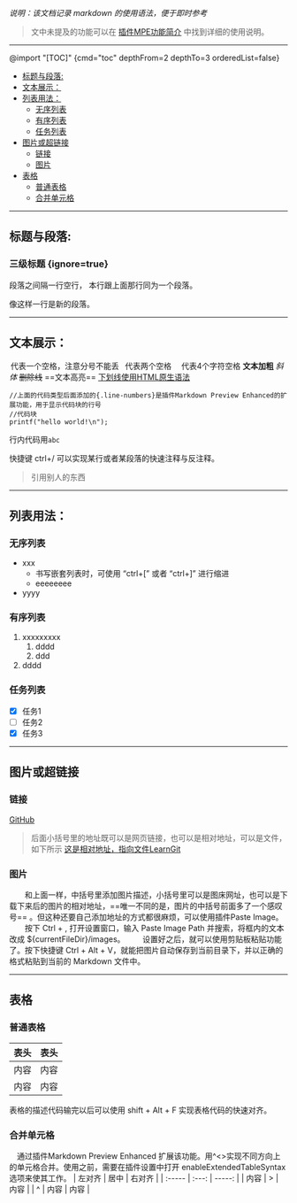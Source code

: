 *说明：该文档记录 markdown 的使用语法，便于即时参考*
> 文中未提及的功能可以在 [插件MPE功能简介](https://shd101wyy.github.io/markdown-preview-enhanced/#/zh-cn/) 中找到详细的使用说明。

---

@import "[TOC]" {cmd="toc" depthFrom=2 depthTo=3 orderedList=false}

<!-- code_chunk_output -->

- [标题与段落:](#标题与段落)
- [文本展示：](#文本展示)
- [列表用法：](#列表用法)
  - [无序列表](#无序列表)
  - [有序列表](#有序列表)
  - [任务列表](#任务列表)
- [图片或超链接](#图片或超链接)
  - [链接](#链接)
  - [图片](#图片)
- [表格](#表格)
  - [普通表格](#普通表格)
  - [合并单元格](#合并单元格)

<!-- /code_chunk_output -->
---

## 标题与段落: 
### 三级标题 {ignore=true}
段落之间隔一行空行，
本行跟上面那行同为一个段落。

像这样一行是新的段落。

---

## 文本展示：
&thinsp;代表一个空格，注意分号不能丢
&ensp;代表两个空格
&emsp;代表4个字符空格
**文本加粗**
*斜体*
~~删除线~~
==文本高亮==
<u>下划线使用HTML原生语法</u>

``` c{.line-numbers}
//上面的代码类型后面添加的{.line-numbers}是插件Markdown Preview Enhanced的扩展功能，用于显示代码块的行号
//代码块
printf("hello world!\n");
```
行内代码用`abc`
<!---注释内容，这里面的内容不会被渲染--->
<!---
这样可以多行注释，编辑的时候自己留着看的，别不会渲染。
--->
快捷键 ctrl+/ 可以实现某行或者某段落的快速注释与反注释。

> 引用别人的东西

---

## 列表用法：
### 无序列表
* xxx
  * 书写嵌套列表时，可使用 “ctrl+[” 或者 “ctrl+]” 进行缩进
  * eeeeeeee
* yyyy
### 有序列表
1. xxxxxxxxx
   1. dddd
   2. ddd
2. dddd
### 任务列表
- [x] 任务1
- [ ] 任务2
- [x] 任务3

---

## 图片或超链接
### 链接
[GitHub](https://github.com)
> 后面小括号里的地址既可以是网页链接，也可以是相对地址，可以是文件，如下所示
[这是相对地址，指向文件LearnGit](LearnGit.md)

### 图片
&emsp;&emsp;和上面一样，中括号里添加图片描述，小括号里可以是图床网址，也可以是下载下来后的图片的相对地址，==唯一不同的是，图片的中括号前面多了一个感叹号== 。但这种还要自己添加地址的方式都很麻烦，可以使用插件Paste Image。
&emsp;&emsp;按下 Ctrl + , 打开设置窗口，输入 Paste Image Path 并搜索，将框内的文本改成 ${currentFileDir}/images。
&emsp;&emsp;设置好之后，就可以使用剪贴板粘贴功能了。按下快捷键 Ctrl + Alt + V，就能把图片自动保存到当前目录下，并以正确的格式粘贴到当前的 Markdown 文件中。

---

## 表格
### 普通表格
| 表头 | 表头 |
| ---- | ---- |
| 内容 | 内容 |
| 内容 | 内容 |
表格的描述代码输完以后可以使用 shift + Alt + F 实现表格代码的快速对齐。
### 合并单元格
&emsp;通过插件Markdown Preview Enhanced 扩展该功能。用^<>实现不同方向上的单元格合并。使用之前，需要在插件设置中打开 enableExtendedTableSyntax 选项来使其工作。
| 左对齐 | 居中  | 右对齐 |
| :----- | :---: | -----: |
| 内容   |   >   |   内容 |
| ^      | 内容  |   内容 |
